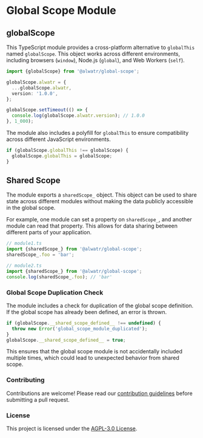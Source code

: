 # Global Scope Module

## globalScope

This TypeScript module provides a cross-platform alternative to `globalThis` named `globalScope`. This object works across different environments, including browsers (`window`), Node.js (`global`), and Web Workers (`self`).

```typescript
import {globalScope} from '@alwatr/global-scope';

globalScope.alwatr = {
  ...globalScope.alwatr,
  version: '1.0.0',
};

globalScope.setTimeout(() => {
  console.log(globalScope.alwatr.version); // 1.0.0
}, 1_000);
```

The module also includes a polyfill for `globalThis` to ensure compatibility across different JavaScript environments.

```typescript
if (globalScope.globalThis !== globalScope) {
  globalScope.globalThis = globalScope;
}
```

## Shared Scope

The module exports a `sharedScope_` object. This object can be used to share state across different modules without making the data publicly accessible in the global scope.

For example, one module can set a property on `sharedScope_`, and another module can read that property. This allows for data sharing between different parts of your application.

```typescript
// module1.ts
import {sharedScope_} from '@alwatr/global-scope';
sharedScope_.foo = 'bar';
```

```typescript
// module2.ts
import {sharedScope_} from '@alwatr/global-scope';
console.log(sharedScope_.foo); // 'bar'
```

### Global Scope Duplication Check

The module includes a check for duplication of the global scope definition. If the global scope has already been defined, an error is thrown.

```typescript
if (globalScope.__shared_scope_defined__ !== undefined) {
  throw new Error('global_scope_module_duplicated');
}
globalScope.__shared_scope_defined__ = true;
```

This ensures that the global scope module is not accidentally included multiple times, which could lead to unexpected behavior from shared scope.

### Contributing

Contributions are welcome! Please read our [contribution guidelines](https://github.com/Alwatr/.github/blob/next/CONTRIBUTING.md) before submitting a pull request.

### License

This project is licensed under the [AGPL-3.0 License](LICENSE).

